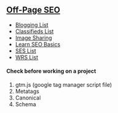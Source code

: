 ## [Off-Page SEO](./off-page-seo.md)

- [Blogging List](./blogging-list.md)
- [Classifieds List](./classifieds-list.md)
- [Image Sharing](./image-sharing.md)
- [Learn SEO Basics](./learn-seo-basics.md)
- [SES List](./ses-list.md)
- [WRS List](./wrs-list.md)


 #### Check before working on a project 

1. gtm.js (google tag manager script file)
2. Metatags 
3. Canonical
4. Schema
